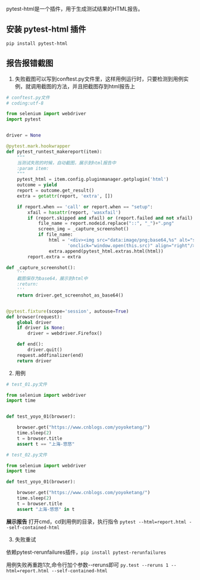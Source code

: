 pytest-html是一个插件，用于生成测试结果的HTML报告。

## 安装 pytest-html 插件
`pip install pytest-html`

## 报告报错截图
1. 失败截图可以写到conftest.py文件里，这样用例运行时，只要检测到用例实例，就调用截图的方法，并且把截图存到html报告上

```python
# conftest.py文件
# coding:utf-8

from selenium import webdriver
import pytest


driver = None

@pytest.mark.hookwrapper
def pytest_runtest_makereport(item):
    """
    当测试失败的时候，自动截图，展示到html报告中
    :param item:
    """
    pytest_html = item.config.pluginmanager.getplugin('html')
    outcome = yield
    report = outcome.get_result()
    extra = getattr(report, 'extra', [])

    if report.when == 'call' or report.when == "setup":
        xfail = hasattr(report, 'wasxfail')
        if (report.skipped and xfail) or (report.failed and not xfail):
            file_name = report.nodeid.replace("::", "_")+".png"
            screen_img = _capture_screenshot()
            if file_name:
                html = '<div><img src="data:image/png;base64,%s" alt="screenshot" style="width:600px;height:300px;" ' \
                       'onclick="window.open(this.src)" align="right"/></div>' % screen_img
                extra.append(pytest_html.extras.html(html))
        report.extra = extra

def _capture_screenshot():
    '''
    截图保存为base64，展示到html中
    :return:
    '''
    return driver.get_screenshot_as_base64()


@pytest.fixture(scope='session', autouse=True)
def browser(request):
    global driver
    if driver is None:
        driver = webdriver.Firefox()

    def end():
        driver.quit()
    request.addfinalizer(end)
    return driver

```
2. 用例

```python
# test_01.py文件

from selenium import webdriver
import time


def test_yoyo_01(browser):

    browser.get("https://www.cnblogs.com/yoyoketang/")
    time.sleep(2)
    t = browser.title
    assert t == "上海-悠悠"

# test_02.py文件

from selenium import webdriver
import time

def test_yoyo_01(browser):

    browser.get("https://www.cnblogs.com/yoyoketang/")
    time.sleep(2)
    t = browser.title
    assert "上海-悠悠" in t
```

**展示报告**
打开cmd，cd到用例的目录，执行指令
`pytest --html=report.html --self-contained-html`

3. 失败重试

依赖pytest-rerunfailures插件，`pip install pytest-rerunfailures`

用例失败再重跑1次,命令行加个参数--reruns即可
`py.test --reruns 1 --html=report.html --self-contained-html`

